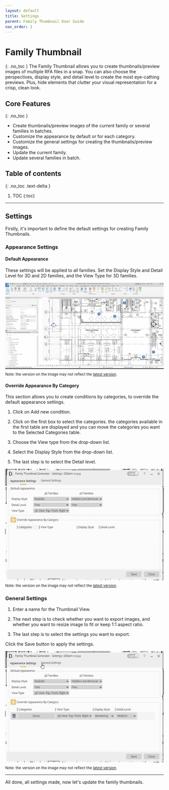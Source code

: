 ```yaml
---
layout: default
title: Settings
parent: Family Thumbnail User Guide
nav_order: 1
---
```


# Family Thumbnail
{: .no_toc }
The Family Thumbnail allows you to create thumbnails/preview images of multiple RFA files in a snap. You can also choose the perspectives, display style, and detail level to create the most eye-cathing previews. Plus, hide elements that clutter your visual representation for a crisp, clean look.

## Core Features
{: .no_toc }
- Create thumbnails/preview images of the current family or several families in batches.
- Customize the appearance by default or for each category.
- Customize the general settings for creating the thumbnails/preview images.
- Update the current family.
- Update several families in batch.

## Table of contents
{: .no_toc .text-delta }

1. TOC
{:toc}

---

## Settings

Firstly, it's important to define the default settings for creating Family Thumbnails.

### Appearance Settings

#### Default Appearance
These settings will be applied to all families. Set the Display Style and Detail Level for 3D and 2D families, and the View Type for 3D families.

![Family Thumbnail - default appearance](../../../assets\images\Family-thumbnail\FT-Da-Default.gif)  
<sub>Note: the version on the image may not reflect the [latest version](https://diroots.com/revit-plugins/distem-bundle-for-autodesk-revit/).</sub>

#### Override Appearance By Category

This section allows you to create conditions by categories, to override the default appearance settings.

1. Click on Add new condition.

2. Click on the first box to select the categories. the categories available in the first table are displayed and you can move the categories you want to the Selected Categories table.

3. Choose the View type from the drop-down list.

4. Select the Display Style from the drop-down list.

5. The last step is to select the Detail level.

![Family Thumbnail - override appearance](../../../assets\images\Family-thumbnail\FT-As-Override.gif)  
<sub>Note: the version on the image may not reflect the [latest version](https://diroots.com/revit-plugins/distem-bundle-for-autodesk-revit/).</sub>

### General Settings

1. Enter a name for the Thumbnail View.

2. The next step is to check whether you want to export images, and whether you want to resize image to fit or keep 1:1 aspect ratio.

3. The last step is to select the settings you want to export.

Click the Save button to apply the settings.

![Family Thumbnail - general settings](../../../assets\images\Family-thumbnail\FT-Gs-General.gif)  
<sub>Note: the version on the image may not reflect the [latest version](https://diroots.com/revit-plugins/distem-bundle-for-autodesk-revit/).</sub>

---

All done, all settings made, now let's update the family thumbnails.